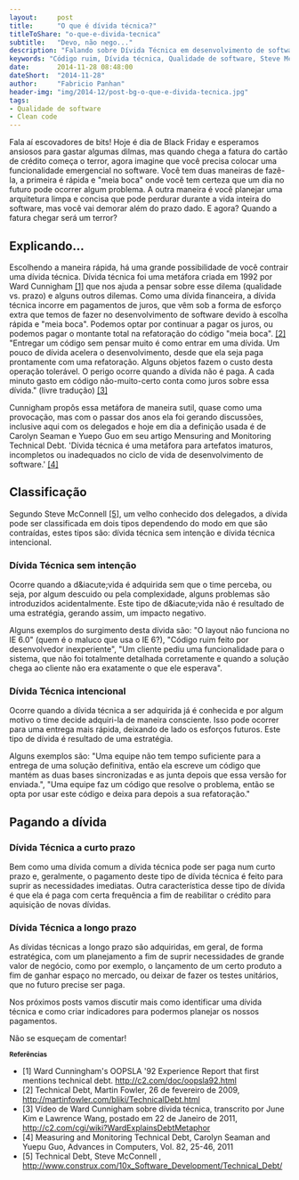 ```yaml
---
layout:     post
title:      "O que é dívida técnica?"
titleToShare: "o-que-e-divida-tecnica"
subtitle:   "Devo, não nego..."
description: "Falando sobre Dívida Técnica em desenvolvimento de software."
keywords: "Código ruim, Dívida técnica, Qualidade de software, Steve McConnell, Ward Cunnigham"
date:       2014-11-28 08:48:00
dateShort:  "2014-11-28"
author:     "Fabricio Panhan"
header-img: "img/2014-12/post-bg-o-que-e-divida-tecnica.jpg"
tags:
- Qualidade de software
- Clean code
---
```


<p>
    Fala aí escovadores de bits! Hoje é dia de Black Friday e esperamos ansiosos para gastar algumas dilmas, mas quando chega a fatura do cartão de crédito começa o terror, agora imagine que você precisa colocar uma funcionalidade emergencial no software. Você tem duas maneiras de faz&ecirc;-la, a primeira é rápida e "meia boca" onde você tem certeza que um dia no futuro pode ocorrer algum problema. A outra maneira é você planejar uma arquitetura limpa e concisa que pode perdurar durante a vida inteira do software, mas você vai demorar além do prazo dado. E agora? Quando a fatura chegar será um terror?
</p>

<h2 class="section-heading">Explicando...</h2>

<p>
    Escolhendo a maneira rápida, há uma grande possibilidade de você contrair
    uma dívida técnica. Dívida técnica foi uma metáfora criada em
    1992 por Ward Cunnigham <a href="{{page.url}}#referencia01">[1]</a> que nos ajuda a pensar sobre esse dilema (qualidade vs. prazo)
    e alguns outros dilemas. Como uma dívida financeira, a dívida técnica incorre em
    pagamentos de juros, que vêm sob a forma de esforço extra que temos de fazer no
    desenvolvimento de software devido à escolha rápida e "meia boca".
    Podemos optar por continuar a pagar os juros, ou podemos pagar o montante total na
    refatoração do código "meia boca". <a href="{{page.url}}#referencia02">[2]</a> "Entregar um código sem
    pensar muito é como entrar em uma dívida. Um pouco de dívida acelera o desenvolvimento,
    desde que ela seja paga prontamente com uma refatoração. Alguns objetos fazem o custo
    desta operação tolerável. O perigo ocorre quando a dívida não é paga.
    A cada minuto gasto em código não-muito-certo conta como juros sobre essa dívida."
    (livre tradução) <a href="{{page.url}}#referencia03">[3]</a>
</p>

<p>
    Cunnigham propôs essa metáfora de maneira sutil, quase como uma provocação,
    mas com o passar dos anos ela foi gerando discussões, inclusive aqui com os delegados e hoje em dia a
    definição usada é de Carolyn Seaman e Yuepo Guo em seu artigo Mensuring and Monitoring
    Technical Debt. 'Dívida técnica é uma metáfora para artefatos imaturos,
    incompletos ou inadequados no ciclo de vida de desenvolvimento de software.' <a href="{{page.url}}#referencia04">[4]</a>
</p>

<h2 class="section-heading">Classificação</h2>

<p>
    Segundo Steve McConnell <a href="{{page.url}}#referencia05">[5]</a>, um velho conhecido dos delegados,
    a dívida pode ser classificada em dois tipos dependendo do modo em que são contraídas, estes tipos são: dívida técnica sem intenção e dívida técnica intencional.
</p>

<h3 class="section-subheading">Dívida Técnica sem intenção</h3>

<p>
    Ocorre quando a d&amp;iacute;vida é adquirida sem que o time perceba, ou seja, por algum descuido ou pela complexidade, alguns problemas são introduzidos acidentalmente. Este tipo de d&amp;iacute;vida não é resultado de uma estratégia, gerando assim, um impacto negativo.
</p>

<p>
    Alguns exemplos do surgimento desta dívida são: "O layout não funciona no IE 6.0" (quem é o maluco que usa o IE 6?), "Código ruim feito por desenvolvedor inexperiente", "Um cliente pediu uma funcionalidade para o sistema, que não foi totalmente detalhada corretamente e quando a solução chega ao cliente não era exatamente o que ele esperava".
</p>

<h3 class="section-subheading">Dívida Técnica intencional</h3>

<p>
    Ocorre quando a dívida técnica a ser adquirida já é conhecida e por algum motivo o time decide adquiri-la de maneira consciente. Isso pode ocorrer para uma entrega mais rápida, deixando de lado os esforços futuros. Este tipo de dívida é resultado de uma estratégia.
</p>

<p>
Alguns exemplos são: "Uma equipe não tem tempo suficiente para a entrega de uma solução definitiva, então ela escreve um código que mantém as duas bases sincronizadas e as junta depois que essa versão for enviada.", "Uma equipe faz um código que resolve o problema, então se opta por usar este código e deixa para depois a sua refatoração."
</p>

<h2 class="section-heading">Pagando a dívida</h2>

<h3 class="section-subheading">Dívida Técnica a curto prazo</h3>

<p>
Bem como uma dívida comum a dívida técnica pode ser paga num curto prazo e, geralmente, o pagamento deste tipo de dívida técnica é feito para suprir as necessidades imediatas. Outra característica desse tipo de dívida é que ela é paga com certa frequência a fim de reabilitar o crédito para aquisição de novas dívidas.
</p>

<h3 class="section-subheading">Dívida Técnica a longo prazo</h3>

<p>
As dívidas técnicas a longo prazo são adquiridas, em geral, de forma estratégica, com um planejamento a fim de suprir necessidades de grande valor de negócio, como por exemplo, o lançamento de um certo produto a fim de ganhar espaço no mercado, ou deixar de fazer os testes unitários, que no futuro precise ser paga.
</p>

<p>
Nos próximos posts vamos discutir mais como identificar uma dívida técnica e como criar indicadores para podermos planejar os nossos pagamentos.
</p>

<p>
Não se esqueçam de comentar!
</p>

<div class="references">
    <small><b>Referências</b></small>
    <ul>
        <li><a name="referencia01">[1]</a> Ward Cunningham's OOPSLA '92 Experience Report that first mentions technical debt. <a target="_blank" href="http://c2.com/doc/oopsla92.html">http://c2.com/doc/oopsla92.html</a></li> 
        <li><a name="referencia02">[2]</a> Technical Debt, Martin Fowler, 26 de fevereiro de 2009, <a target="_blank" href="http://martinfowler.com/bliki/TechnicalDebt.html">http://martinfowler.com/bliki/TechnicalDebt.html</a></li> 
        <li><a name="referencia03">[3]</a> Vídeo de Ward Cunnigham sobre dívida técnica, transcrito por June Kim e Lawrence Wang, postado em 22 de Janeiro de 2011, <a target="_blank" href="http://c2.com/cgi/wiki?WardExplainsDebtMetaphor">http://c2.com/cgi/wiki?WardExplainsDebtMetaphor</a></li> 
        <li><a name="referencia04">[4]</a> Measuring and Monitoring Technical Debt, Carolyn Seaman and Yuepu Guo, Advances in Computers, Vol. 82, 25-46, 2011</li> 
        <li><a name="referencia05">[5]</a> Technical Debt, Steve McConnell , <a target="_blank" href="http://www.construx.com/10x_Software_Development/Technical_Debt/">http://www.construx.com/10x_Software_Development/Technical_Debt/</a></li> 
    </ul>
</div>